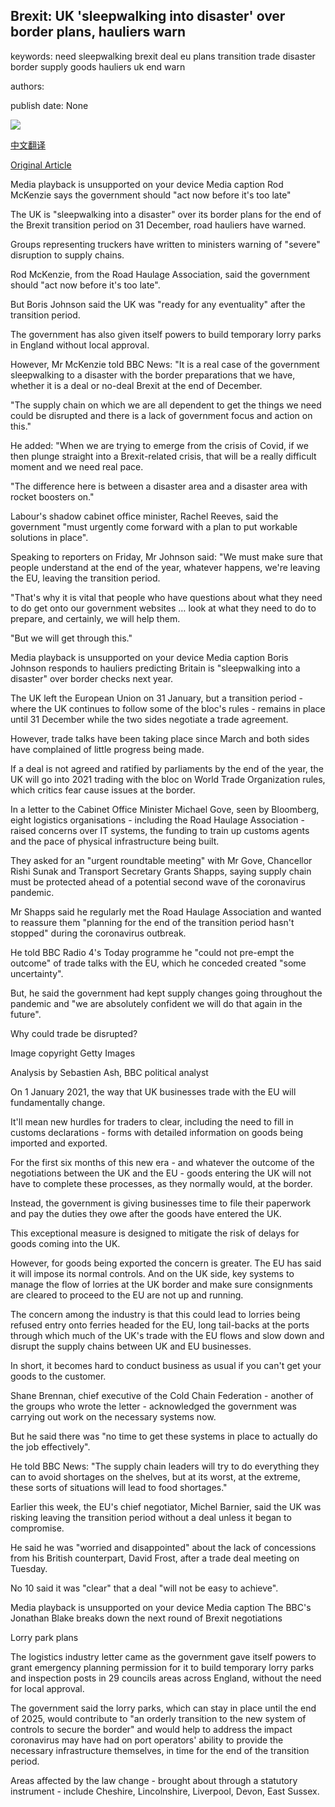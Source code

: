 ## Brexit: UK 'sleepwalking into disaster' over border plans, hauliers warn

keywords: need sleepwalking brexit deal eu plans transition trade disaster border supply goods hauliers uk end warn

authors: 

publish date: None

![](https://ichef.bbci.co.uk/images/ic/1024x576/p08qhyxm.jpg)

[中文翻译](Brexit%3A%20UK%20%27sleepwalking%20into%20disaster%27%20over%20border%20plans%2C%20hauliers%20warn_zh.md)

[Original Article](https://www.bbc.com/news/uk-54021421)

Media playback is unsupported on your device Media caption Rod McKenzie says the government should "act now before it's too late"

The UK is "sleepwalking into a disaster" over its border plans for the end of the Brexit transition period on 31 December, road hauliers have warned.

Groups representing truckers have written to ministers warning of "severe" disruption to supply chains.

Rod McKenzie, from the Road Haulage Association, said the government should "act now before it's too late".

But Boris Johnson said the UK was "ready for any eventuality" after the transition period.

The government has also given itself powers to build temporary lorry parks in England without local approval.

However, Mr McKenzie told BBC News: "It is a real case of the government sleepwalking to a disaster with the border preparations that we have, whether it is a deal or no-deal Brexit at the end of December.

"The supply chain on which we are all dependent to get the things we need could be disrupted and there is a lack of government focus and action on this."

He added: "When we are trying to emerge from the crisis of Covid, if we then plunge straight into a Brexit-related crisis, that will be a really difficult moment and we need real pace.

"The difference here is between a disaster area and a disaster area with rocket boosters on."

Labour's shadow cabinet office minister, Rachel Reeves, said the government "must urgently come forward with a plan to put workable solutions in place".

Speaking to reporters on Friday, Mr Johnson said: "We must make sure that people understand at the end of the year, whatever happens, we're leaving the EU, leaving the transition period.

"That's why it is vital that people who have questions about what they need to do get onto our government websites … look at what they need to do to prepare, and certainly, we will help them.

"But we will get through this."

Media playback is unsupported on your device Media caption Boris Johnson responds to hauliers predicting Britain is "sleepwalking into a disaster" over border checks next year.

The UK left the European Union on 31 January, but a transition period - where the UK continues to follow some of the bloc's rules - remains in place until 31 December while the two sides negotiate a trade agreement.

However, trade talks have been taking place since March and both sides have complained of little progress being made.

If a deal is not agreed and ratified by parliaments by the end of the year, the UK will go into 2021 trading with the bloc on World Trade Organization rules, which critics fear cause issues at the border.

In a letter to the Cabinet Office Minister Michael Gove, seen by Bloomberg, eight logistics organisations - including the Road Haulage Association - raised concerns over IT systems, the funding to train up customs agents and the pace of physical infrastructure being built.

They asked for an "urgent roundtable meeting" with Mr Gove, Chancellor Rishi Sunak and Transport Secretary Grants Shapps, saying supply chain must be protected ahead of a potential second wave of the coronavirus pandemic.

Mr Shapps said he regularly met the Road Haulage Association and wanted to reassure them "planning for the end of the transition period hasn't stopped" during the coronavirus outbreak.

He told BBC Radio 4's Today programme he "could not pre-empt the outcome" of trade talks with the EU, which he conceded created "some uncertainty".

But, he said the government had kept supply changes going throughout the pandemic and "we are absolutely confident we will do that again in the future".

Why could trade be disrupted?

Image copyright Getty Images

Analysis by Sebastien Ash, BBC political analyst

On 1 January 2021, the way that UK businesses trade with the EU will fundamentally change.

It'll mean new hurdles for traders to clear, including the need to fill in customs declarations - forms with detailed information on goods being imported and exported.

For the first six months of this new era - and whatever the outcome of the negotiations between the UK and the EU - goods entering the UK will not have to complete these processes, as they normally would, at the border.

Instead, the government is giving businesses time to file their paperwork and pay the duties they owe after the goods have entered the UK.

This exceptional measure is designed to mitigate the risk of delays for goods coming into the UK.

However, for goods being exported the concern is greater. The EU has said it will impose its normal controls. And on the UK side, key systems to manage the flow of lorries at the UK border and make sure consignments are cleared to proceed to the EU are not up and running.

The concern among the industry is that this could lead to lorries being refused entry onto ferries headed for the EU, long tail-backs at the ports through which much of the UK's trade with the EU flows and slow down and disrupt the supply chains between UK and EU businesses.

In short, it becomes hard to conduct business as usual if you can't get your goods to the customer.

Shane Brennan, chief executive of the Cold Chain Federation - another of the groups who wrote the letter - acknowledged the government was carrying out work on the necessary systems now.

But he said there was "no time to get these systems in place to actually do the job effectively".

He told BBC News: "The supply chain leaders will try to do everything they can to avoid shortages on the shelves, but at its worst, at the extreme, these sorts of situations will lead to food shortages."

Earlier this week, the EU's chief negotiator, Michel Barnier, said the UK was risking leaving the transition period without a deal unless it began to compromise.

He said he was "worried and disappointed" about the lack of concessions from his British counterpart, David Frost, after a trade deal meeting on Tuesday.

No 10 said it was "clear" that a deal "will not be easy to achieve".

Media playback is unsupported on your device Media caption The BBC's Jonathan Blake breaks down the next round of Brexit negotiations

Lorry park plans

The logistics industry letter came as the government gave itself powers to grant emergency planning permission for it to build temporary lorry parks and inspection posts in 29 councils areas across England, without the need for local approval.

The government said the lorry parks, which can stay in place until the end of 2025, would contribute to "an orderly transition to the new system of controls to secure the border" and would help to address the impact coronavirus may have had on port operators' ability to provide the necessary infrastructure themselves, in time for the end of the transition period.

Areas affected by the law change - brought about through a statutory instrument - include Cheshire, Lincolnshire, Liverpool, Devon, East Sussex.